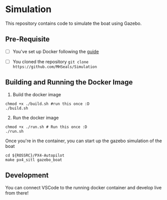 # Simulation

This repository contains code to simulate the boat using Gazebo.


## Pre-Requisite
- [ ] You've set up Docker following the [guide](https://github.com/MHSeals/px4-roboboat)
- [ ] You cloned the repository `git clone https://github.com/MHSeals/Simulation`


## Building and Running the Docker Image
1. Build the docker image

```shell
chmod +x ./build.sh #run this once :D
./build.sh
```

2. Run the docker image

```shell
chmod +x ./run.sh # Run this once :D 
./run.sh
```

Once you're in the container, you can start up the gazebo simulation of the boat

```
cd ${ROSSRC}/PX4-Autopilot
make px4_sitl gazebo_boat
```

## Development
You can connect VSCode to the running docker container and develop live from there!
